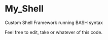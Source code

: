 # My_Shell
Custom Shell Framework running BASH syntax


Feel free to edit, take or whatever of this code.
